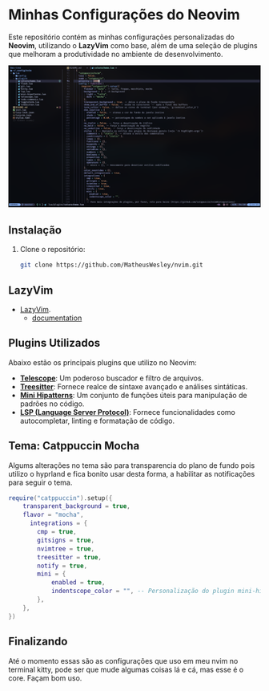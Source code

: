 # Minhas Configurações do Neovim

Este repositório contém as minhas configurações personalizadas do **Neovim**,
utilizando o **LazyVim** como base, além de uma seleção de plugins que melhoram
a produtividade no ambiente de desenvolvimento.

![tela-nvim](./assets/nvim.jpg)

## Instalação

1. Clone o repositório:
   ```bash
   git clone https://github.com/MatheusWesley/nvim.git
   ```

## LazyVim

- [LazyVim](https://github.com/LazyVim/LazyVim).
  - [documentation](https://lazyvim.github.io/installation)

## Plugins Utilizados

Abaixo estão os principais plugins que utilizo no Neovim:

- **[Telescope](https://github.com/nvim-telescope/telescope.nvim)**: Um poderoso buscador e filtro de arquivos.
- **[Treesitter](https://github.com/nvim-treesitter/nvim-treesitter)**: Fornece realce de sintaxe avançado e análises sintáticas.
- **[Mini Hipatterns](https://github.com/echasnovski/mini.nvim)**: Um conjunto de funções úteis para manipulação de padrões no código.
- **[LSP (Language Server Protocol)](https://github.com/neovim/nvim-lspconfig)**: Fornece funcionalidades como autocompletar, linting e formatação de código.

## Tema: Catppuccin Mocha

Algums alterações no tema são para transparencia do plano de fundo pois utilizo o hyprland e fica bonito usar desta forma, a habilitar as notificações para seguir o tema.

```lua
require("catppuccin").setup({
    transparent_background = true,
    flavor = "mocha",
      integrations = {
        cmp = true,
        gitsigns = true,
        nvimtree = true,
        treesitter = true,
        notify = true,
        mini = {
            enabled = true,
            indentscope_color = "", -- Personalização do plugin mini-hipatterns
        },
    },
})
```

## Finalizando

Até o momento essas são as configurações que uso em meu nvim no terminal kitty, pode ser que mude algumas coisas lá e cá, mas esse é o core. Façam bom uso.
